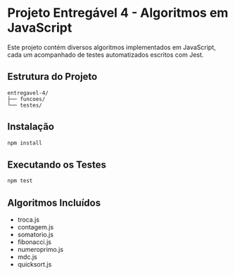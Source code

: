 # Projeto Entregável 4 - Algoritmos em JavaScript

Este projeto contém diversos algoritmos implementados em JavaScript, cada um acompanhado de testes automatizados escritos com Jest.

## Estrutura do Projeto

```
entregavel-4/
├── funcoes/
└── testes/
```

## Instalação

```bash
npm install
```

## Executando os Testes

```bash
npm test
```

## Algoritmos Incluídos

- troca.js
- contagem.js
- somatorio.js
- fibonacci.js
- numeroprimo.js
- mdc.js
- quicksort.js

